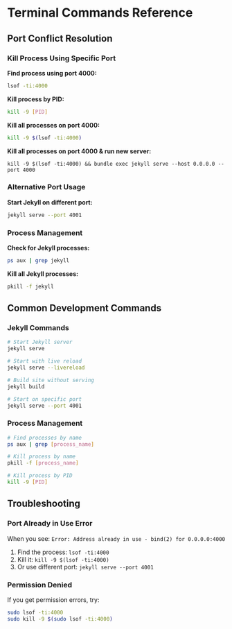 # Terminal Commands Reference

## Port Conflict Resolution

### Kill Process Using Specific Port

**Find process using port 4000:**
```bash
lsof -ti:4000
```

**Kill process by PID:**
```bash
kill -9 [PID]
```

**Kill all processes on port 4000:**
```bash
kill -9 $(lsof -ti:4000)
```

**Kill all processes on port 4000 & run new server:**
```
kill -9 $(lsof -ti:4000) && bundle exec jekyll serve --host 0.0.0.0 --port 4000
```

### Alternative Port Usage

**Start Jekyll on different port:**
```bash
jekyll serve --port 4001
```

### Process Management

**Check for Jekyll processes:**
```bash
ps aux | grep jekyll
```

**Kill all Jekyll processes:**
```bash
pkill -f jekyll
```

## Common Development Commands

### Jekyll Commands
```bash
# Start Jekyll server
jekyll serve

# Start with live reload
jekyll serve --livereload

# Build site without serving
jekyll build

# Start on specific port
jekyll serve --port 4001
```

### Process Management
```bash
# Find processes by name
ps aux | grep [process_name]

# Kill process by name
pkill -f [process_name]

# Kill process by PID
kill -9 [PID]
```

## Troubleshooting

### Port Already in Use Error
When you see: `Error: Address already in use - bind(2) for 0.0.0.0:4000`

1. Find the process: `lsof -ti:4000`
2. Kill it: `kill -9 $(lsof -ti:4000)`
3. Or use different port: `jekyll serve --port 4001`

### Permission Denied
If you get permission errors, try:
```bash
sudo lsof -ti:4000
sudo kill -9 $(sudo lsof -ti:4000)
```
